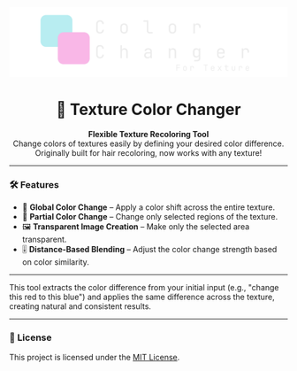 ![Color-Changer-Logo](https://github.com/puk06/Color-Changer-Assets/blob/main/Assets/logo.png)

<h1 align="center">🎨 Texture Color Changer</h1>

<div align="center">
  <strong>Flexible Texture Recoloring Tool</strong><br>
  Change colors of textures easily by defining your desired color difference.<br>
  Originally built for hair recoloring, now works with any texture!
</div>

---

### 🛠 Features

- 🔁 **Global Color Change** – Apply a color shift across the entire texture.
- 🎯 **Partial Color Change** – Change only selected regions of the texture.
- 🖼️ **Transparent Image Creation** – Make only the selected area transparent.
- 🎚️ **Distance-Based Blending** – Adjust the color change strength based on color similarity.

---

This tool extracts the color difference from your initial input (e.g., "change this red to this blue") and applies the same difference across the texture, creating natural and consistent results.

---

### 📄 License

This project is licensed under the [MIT License](LICENSE).
